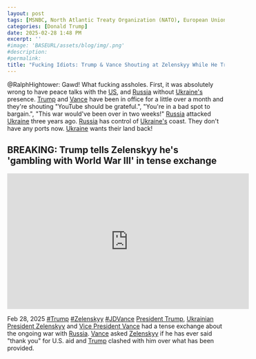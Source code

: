 ```yaml
---
layout: post
tags: [MSNBC, North Atlantic Treaty Organization (NATO), European Union, Volodymyr Zelenskyy, Ukraine, Vladimir Putin, Russia, United Nations, White House (WH), President Of The United States (POTUS), President Donald J. Trump, Vice President, JD Vance, politics]
categories: [Donald Trump]
date: 2025-02-28 1:48 PM
excerpt: ''
#image: 'BASEURL/assets/blog/img/.png'
#description:
#permalink:
title: "Fucking Idiots: Trump & Vance Shouting at Zelenskyy While He Tries To Educate Them About the Ukraine War History"
---
```



@RalphHightower: Gawd! What fucking assholes. First, it was absolutely wrong to have peace talks with the [US](https://www.usa.gov/), and [Russia](http://government.ru/) without [Ukraine's](https://www.gov.ua/) presence. [Trump](https://www.whitehouse.gov/administration/donald-j-trump/) and [Vance](https://www.whitehouse.gov/administration/jd-vance/) have been in office for a little over a month and they're shouting "YouTube should be grateful.", "You're in a bad spot to bargain.", "This war would've been over in two weeks!" [Russia](http://government.ru/) attacked [Ukraine](https://www.gov.ua/) three years ago. [Russia](http://government.ru/) has control of [Ukraine's](https://www.gov.ua/) coast. They don't have any ports now. [Ukraine](https://www.gov.ua/) wants their land back!

## BREAKING: Trump tells Zelenskyy he's 'gambling with World War III' in tense exchange

<iframe width="560" height="315" src="https://www.youtube.com/embed/DZ56ibIel1U?si=awEh-gm3-58XUNdQ" title="YouTube video player" frameborder="0" allow="accelerometer; autoplay; clipboard-write; encrypted-media; gyroscope; picture-in-picture; web-share" referrerpolicy="strict-origin-when-cross-origin" allowfullscreen></iframe>

Feb 28, 2025  [#Trump](https://www.whitehouse.gov/administration/donald-j-trump/) [#Zelenskyy](https://www.president.gov.ua/) [#JDVance](https://www.whitehouse.gov/administration/jd-vance/)
[President Trump](https://www.whitehouse.gov/administration/donald-j-trump/), [Ukrainian President Zelenskyy](https://www.president.gov.ua/) and [Vice President Vance](https://www.whitehouse.gov/administration/jd-vance/) had a tense exchange about the ongoing war with [Russia](http://government.ru/). [Vance](https://www.whitehouse.gov/administration/jd-vance/) asked [Zelenskyy](https://www.president.gov.ua/) if he has ever said "thank you" for U.S. aid and [Trump](https://www.whitehouse.gov/administration/donald-j-trump/) clashed with him over what has been provided.
